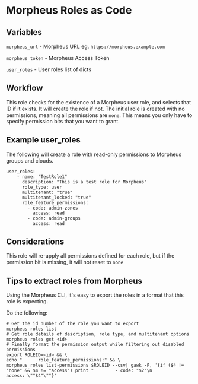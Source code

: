 # Morpheus Roles as Code

## Variables

`morpheus_url` - Morpheus URL eg. `https://morpheus.example.com`

`morpheus_token` - Morpheus Access Token

`user_roles` - User roles list of dicts

## Workflow

This role checks for the existence of a Morpheus user role, and selects that ID if it exists.  It will create the role if not.  The initial role is created with no permissions, meaning all permissions are `none`.  This means you only have to specify permission bits that you want to grant.

## Example user_roles

The following will create a role with read-only permissions to Morpheus groups and clouds. 

```
user_roles:
    - name: "TestRole1"
      description: "This is a test role for Morpheus"
      role_type: user
      multitenant: "true"
      multitenant_locked: "true"
      role_feature_permissions:
        - code: admin-zones
          access: read
        - code: admin-groups
          access: read
```

## Considerations

This role will re-apply all permissions defined for each role, but if the permission bit is missing, it will not reset to `none`

## Tips to extract roles from Morpheus

Using the Morpheus CLI, it's easy to export the roles in a format that this role is expecting.

Do the following:
```
# Get the id number of the role you want to export
morpheus roles list
# Get role details of description, role type, and multitenant options
morpheus roles get <id>
# Finally format the permission output while filtering out disabled permissions
export ROLEID=<id> && \ 
echo "      role_feature_permissions:" && \ 
morpheus roles list-permissions $ROLEID --csv| gawk -F, '{if ($4 != "none" && $4 != "access") print "        - code: "$2"\n          access: \""$4"\""}'
